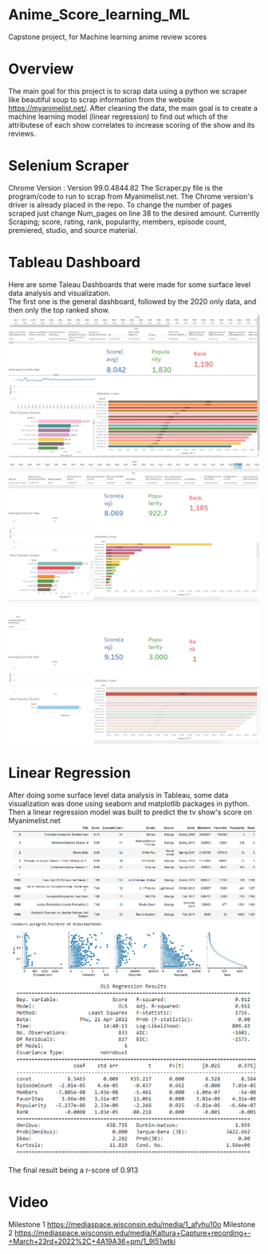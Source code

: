 # Anime_Score_learning_ML
Capstone project, for Machine learning anime review scores

# Overview
The main goal for this project is to scrap data using a python we scraper like beautiful soup to scrap information from the website https://myanimelist.net/.
After cleaning the data, the main goal is to create a machine learning model (linear regression) to find out which of the attributese of each show correlates to increase
scoring of the show and its reviews.

# Selenium Scraper
Chrome Version : Version 99.0.4844.82
The Scraper.py file is the program/code to run to scrap from Myanimelist.net. The Chrome version's driver is already placed in the repo.
To change the number of pages scraped just change Num_pages on line 38 to the desired amount.
Currently Scraping;
score, rating, rank, popularity, members, episode count, premiered, studio, and source material.

# Tableau Dashboard
Here are some Taleau Dashboards that were made for some surface level data analysis and visualization.
<br>
The first one is the general dashboard, followed by the 2020 only data, and then only the top ranked show.
![](Images/Capture1.png)
![](Images/Capture2.png)
![](Images/Capture3.png)

# Linear Regression
After doing some surface level data analysis in Tableau, some data visualization was done using seaborn and matplotlib packages in python.
<br>
Then a linear regression model was built to predict the tv show's score on Myanimelist.net
![](Images/Capture4.png)
![](Images/Capture5.png)
![](Images/Capture6.png)

The final result being a r-score of 0.913

# Video
Milestone 1
https://mediaspace.wisconsin.edu/media/1_afyhu10o
Milestone 2
https://mediaspace.wisconsin.edu/media/Kaltura+Capture+recording+-+March+23rd+2022%2C+4A19A36+pm/1_9l51wtki
